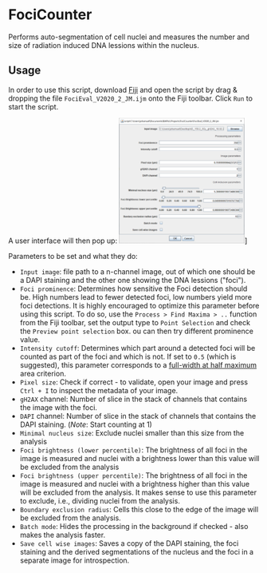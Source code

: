 # FociCounter
Performs auto-segmentation of cell nuclei and measures the number and size of radiation induced DNA lessions within the nucleus.

## Usage
In order to use this script, download [Fiji](https://imagej.net/software/fiji/downloads) and open the script by drag & dropping the file `FociEval_V2020_2_JM.ijm` onto the Fiji toolbar. Click `Run` to start the script. 

A user interface will then pop up:
<img src="./docs/imgs/GUI.PNG" width="50%" height="50%">]

Parameters to be set and what they do:

* `Input image`: file path to a n-channel image, out of which one should be a DAPI staining and the other one showing the DNA lessions ("foci").
* `Foci prominence`: Determines how sensitive the Foci detection should be. High numbers lead to fewer detected foci, low numbers yield more foci detections. It is highly encouraged to optimize this parameter before using this script. To do so, use the `Process > Find Maxima > ..` function from the Fiji toolbar, set the output type to `Point Selection` and check the `Preview point selection` box. ou can then try different prominence value. 
* `Intensity cutoff`: Determines which part around a detected foci will be counted as part of the foci and which is not. If set to `0.5` (which is suggested), this parameter corresponds to a [full-width at half maximum](https://en.wikipedia.org/wiki/Full_width_at_half_maximum) area criterion.
* `Pixel size`: Check if correct - to validate, open your image and press `Ctrl + I` to inspect the metadata of your image.
* `gH2AX` channel: Number of slice in the stack of channels that contains the image with the foci.
* `DAPI` channel: Number of slice in the stack of channels that contains the DAPI staining. (*Note*: Start counting at 1)
* `Minimal nucleus size`: Exclude nuclei smaller than this size from the analysis
* `Foci brightness (lower percentile)`: The brightness of all foci in the image is measured and nuclei with a brightness lower than this value will be excluded from the analysis
* `Foci brightness (upper percentile)`: The brightness of all foci in the image is measured and nuclei with a brightness higher than this value will be excluded from the analysis. It makes sense to use this parameter to exclude, i.e., dividing nuclei from the analysis.
* `Boundary exclusion radius`: Cells this close to the edge of the image will be excluded from the analysis.
* `Batch mode`: Hides the processing in the background if checked - also makes the analysis faster.
* `Save cell wise images`: Saves a copy of the DAPI staining, the foci staining and the derived segmentations of the nucleus and the foci in a separate image for introspection.
